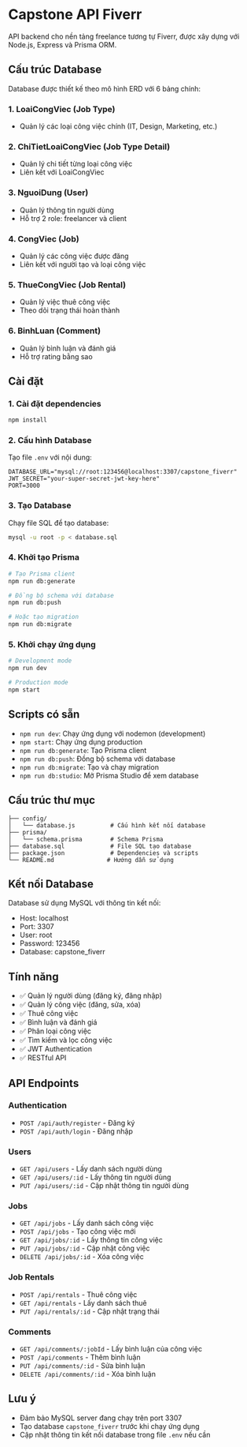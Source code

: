 # Capstone API Fiverr

API backend cho nền tảng freelance tương tự Fiverr, được xây dựng với Node.js, Express và Prisma ORM.

## Cấu trúc Database

Database được thiết kế theo mô hình ERD với 6 bảng chính:

### 1. LoaiCongViec (Job Type)
- Quản lý các loại công việc chính (IT, Design, Marketing, etc.)

### 2. ChiTietLoaiCongViec (Job Type Detail)
- Quản lý chi tiết từng loại công việc
- Liên kết với LoaiCongViec

### 3. NguoiDung (User)
- Quản lý thông tin người dùng
- Hỗ trợ 2 role: freelancer và client

### 4. CongViec (Job)
- Quản lý các công việc được đăng
- Liên kết với người tạo và loại công việc

### 5. ThueCongViec (Job Rental)
- Quản lý việc thuê công việc
- Theo dõi trạng thái hoàn thành

### 6. BinhLuan (Comment)
- Quản lý bình luận và đánh giá
- Hỗ trợ rating bằng sao

## Cài đặt

### 1. Cài đặt dependencies
```bash
npm install
```

### 2. Cấu hình Database
Tạo file `.env` với nội dung:
```env
DATABASE_URL="mysql://root:123456@localhost:3307/capstone_fiverr"
JWT_SECRET="your-super-secret-jwt-key-here"
PORT=3000
```

### 3. Tạo Database
Chạy file SQL để tạo database:
```bash
mysql -u root -p < database.sql
```

### 4. Khởi tạo Prisma
```bash
# Tạo Prisma client
npm run db:generate

# Đồng bộ schema với database
npm run db:push

# Hoặc tạo migration
npm run db:migrate
```

### 5. Khởi chạy ứng dụng
```bash
# Development mode
npm run dev

# Production mode
npm start
```

## Scripts có sẵn

- `npm run dev`: Chạy ứng dụng với nodemon (development)
- `npm start`: Chạy ứng dụng production
- `npm run db:generate`: Tạo Prisma client
- `npm run db:push`: Đồng bộ schema với database
- `npm run db:migrate`: Tạo và chạy migration
- `npm run db:studio`: Mở Prisma Studio để xem database

## Cấu trúc thư mục

```
├── config/
│   └── database.js          # Cấu hình kết nối database
├── prisma/
│   └── schema.prisma        # Schema Prisma
├── database.sql             # File SQL tạo database
├── package.json             # Dependencies và scripts
└── README.md               # Hướng dẫn sử dụng
```

## Kết nối Database

Database sử dụng MySQL với thông tin kết nối:
- Host: localhost
- Port: 3307
- User: root
- Password: 123456
- Database: capstone_fiverr

## Tính năng

- ✅ Quản lý người dùng (đăng ký, đăng nhập)
- ✅ Quản lý công việc (đăng, sửa, xóa)
- ✅ Thuê công việc
- ✅ Bình luận và đánh giá
- ✅ Phân loại công việc
- ✅ Tìm kiếm và lọc công việc
- ✅ JWT Authentication
- ✅ RESTful API

## API Endpoints

### Authentication
- `POST /api/auth/register` - Đăng ký
- `POST /api/auth/login` - Đăng nhập

### Users
- `GET /api/users` - Lấy danh sách người dùng
- `GET /api/users/:id` - Lấy thông tin người dùng
- `PUT /api/users/:id` - Cập nhật thông tin người dùng

### Jobs
- `GET /api/jobs` - Lấy danh sách công việc
- `POST /api/jobs` - Tạo công việc mới
- `GET /api/jobs/:id` - Lấy thông tin công việc
- `PUT /api/jobs/:id` - Cập nhật công việc
- `DELETE /api/jobs/:id` - Xóa công việc

### Job Rentals
- `POST /api/rentals` - Thuê công việc
- `GET /api/rentals` - Lấy danh sách thuê
- `PUT /api/rentals/:id` - Cập nhật trạng thái

### Comments
- `GET /api/comments/:jobId` - Lấy bình luận của công việc
- `POST /api/comments` - Thêm bình luận
- `PUT /api/comments/:id` - Sửa bình luận
- `DELETE /api/comments/:id` - Xóa bình luận

## Lưu ý

- Đảm bảo MySQL server đang chạy trên port 3307
- Tạo database `capstone_fiverr` trước khi chạy ứng dụng
- Cập nhật thông tin kết nối database trong file `.env` nếu cần
